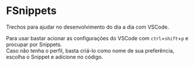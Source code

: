 # FSnippets

Trechos para ajudar no desenvolvimento do dia a dia com VSCode.

Para usar bastar acionar as configurações do VSCode com `ctrl`+`shift`+`p` e procupar por Snippets. <br />
Caso não tenha o perfil, basta criá-lo como nome de sua preferência, escolha o Snippet e adicione no código.
